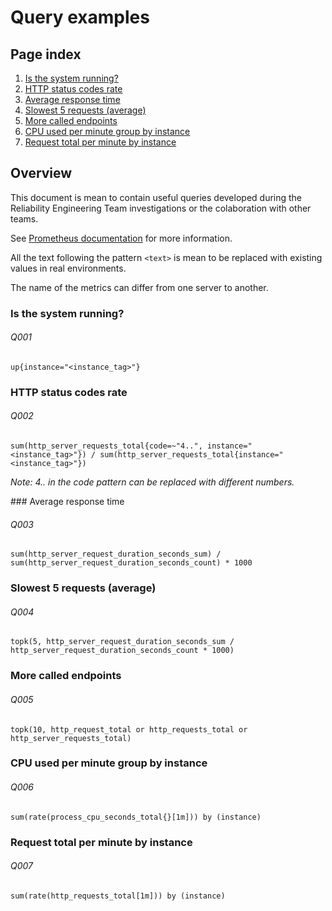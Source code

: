 # Query examples #


## Page index
1. [Is the system running?](./#q001)
2. [HTTP status codes rate](./#q002)
3. [Average response time](./#q003)
4. [Slowest 5 requests (average)](./#q004)
5. [More called endpoints](./#q005)
6. [CPU used per minute group by instance](./#q006)
7. [Request total per minute by instance](./#q007)

## Overview

This document is mean to contain useful queries developed during the Reliability Engineering Team investigations or the colaboration with other teams.

See [Prometheus documentation](https://prometheus.io/docs/prometheus/latest/querying/basics/) for more information.

All the text following the pattern `<text>` is mean to be replaced with existing values in real environments.

The name of the metrics can differ from one server to another.

### Is the system running?
###### Q001
`up{instance="<instance_tag>"}`

### HTTP status codes rate
###### Q002
`sum(http_server_requests_total{code=~"4..", instance="<instance_tag>"}) / sum(http_server_requests_total{instance="<instance_tag>"})`

_Note: 4.. in the code pattern can be replaced with different numbers._

### Average response time
###### Q003
`sum(http_server_request_duration_seconds_sum) / sum(http_server_request_duration_seconds_count) * 1000`

### Slowest 5 requests (average)
###### Q004
`topk(5, http_server_request_duration_seconds_sum / http_server_request_duration_seconds_count * 1000)`

### More called endpoints
###### Q005
`topk(10, http_request_total or http_requests_total or http_server_requests_total)`

### CPU used per minute group by instance
###### Q006
`sum(rate(process_cpu_seconds_total{}[1m])) by (instance)`

### Request total per minute by instance
###### Q007
`sum(rate(http_requests_total[1m])) by (instance)`
